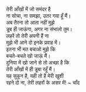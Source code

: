 तेरी आँखों में जो समंदर है <!--open with eye remark nice one--> \
ना सोचा, ना समझा, उतर गया हूँ मैं।\
अब तैरना तो आता नहीं मुझे <!--🐞--> \
डूब ही जाऊंगा, अगर ना संभालो तुम।\
लहरें तो तेरी अपनी हैं ना\
मुझे भी आने दो इनके प्रवाह में।\
इतना भी मत बचाओ मुझे कि\
बचते-बचते खो जाऊं मैं।\
दुनिया में खो जाने से तो अच्छा है कि\
तेरी आँखों में ही डूबा रहूँ मैं। <!--aakhein hmmm--> \
यह सुकून है, यही तो है मेरी खुशी\
रहने दो ना, तेरी लहरों के असर में!
~ चाँद


<!--experimenting with comments-->
